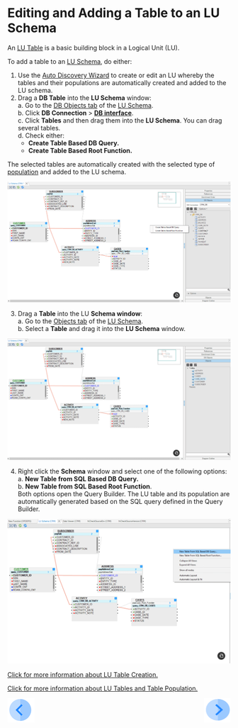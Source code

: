 # Editing and Adding a Table to an LU Schema

An [LU Table](/articles/06_LU_tables/01_LU_tables_overview.md)  is a basic building block in a Logical Unit (LU).

To add a table to an [LU Schema](/articles/03_logical_units/03_LU_schema_window.md), do either: 

1. Use the [Auto Discovery Wizard](/articles/03_logical_units/06_auto_discovery_wizard.md) to create or edit an LU whereby the tables and their populations are automatically created and added to the LU schema.
2. Drag a **DB Table** into the **LU Schema** window:\
   a. Go to the [DB Objects tab](/articles/03_logical_units/03_LU_schema_window.md#logical-unit-lu-tabs) of the [LU Schema](/articles/03_logical_units/03_LU_schema_window.md). \
   b. Click **DB Connection** > [**DB interface**](/articles/05_DB_interfaces/03_DB_interfaces_overview.md).\
   c. Click **Tables** and then drag them into the **LU Schema**. You can drag several tables.\
   d. Check either: 
    * **Create Table Based DB Query.**
    * **Create Table Based Root Function.**

The selected tables are automatically created with the selected type of [population](/articles/07_table_population/01_table_population_overview.md) and added to the LU schema.

![image](/articles/03_logical_units/images/03_09_01_tables1.png)


3. Drag a **Table** into the LU **Schema window**:\
    a. Go to the [Objects tab](/articles/03_logical_units/03_LU_schema_window.md#logical-unit-lu-tabs) of the [LU Schema](/articles/03_logical_units/03_LU_schema_window.md).\
    b. Select a **Table** and drag it into the **LU Schema** window.


![image](/articles/03_logical_units/images/03_09_02_tables2.png)

4. Right click the **Schema** window and select one of the following options:\
    a. **New Table from SQL Based DB Query.**\
    b. **New Table from SQL Based Root Function**.\
Both options open the Query Builder. The LU table and its population are automatically generated based on the SQL query defined in the Query Builder.

![image](/articles/03_logical_units/images/03_09_03_tables3.png)


[Click for more information about LU Table Creation.](/articles/06_LU_tables/02_create_an_LU_table.md)

[Click for more information about LU Tables and Table Population. ](/articles/07_table_population/01_table_population_overview.md)

[![Previous](/articles/images/Previous.png)](/articles/03_logical_units/08_define_root_table_and_instance_ID_LU_schema.md)[<img align="right" width="60" height="54" src="/articles/images/Next.png">](/articles/03_logical_units/10_delete_table_from_a_schema.md)

